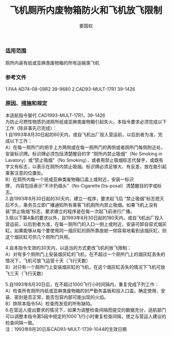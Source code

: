 ﻿---
amendno: 39-1694  
cadno: CAD1993-MULT-17R2  
title: 飞机厕所内废物箱防火和飞机放飞限制  
publishdate: 1996-08-15  
effdate: 1996-08-15  
acmodels: ["MULT"]  
tags: ["ALL"]  
engs: []  
pns: []  
mfrs: []  
admins: 民航总局  
author: 姜国权  
---
  
### 适用范围  
厕所内装有纸或亚麻类废物箱的所有运输类飞机  
  
<!--more-->  
### 参考文件  
  1.FAA AD74-08-09R2 39-9680     2.CAD93-MULT-17R1 39-1426  
  
### 原因、措施和规定  

  本适航指令替代 CAD1993-MULT-17R1，39-1426  
为防止可燃性物质扔进厕所纸或亚麻类废物箱引起失火，本指令要求必须完成以下工作（除非事先已完成）：  
  1.自1993年8月30日起的60天内，或自飞机出厂投入营运前，以后到者为准，完成以下工作：  
  A）在每一厕所门的把手上方两侧或在每一厕所门的两侧或者厕所门每侧附近处，安装标识牌。标识牌必须包括清楚醒目的字 “厕所内禁止吸烟”（No Smoking in Lavatory）或“禁止吸烟”（No Smoking），或者用禁止吸烟标志代替字，或既有字又有标志，以表示在厕所内禁止吸烟。标识牌必须足够大、有反差，放在能引起乘客注意的位置处。  
  B）在厕所内每一个纸或亚麻类废物箱口盖上或附近，安装一标识  
牌， 内容包括表示“不许扔烟头”（No Cigarette Dis-posal）清楚醒目的字或标志。  
  2.自1993年8月30日起的30天内，建立一程序，要求起飞后 “禁止吸烟”标志熄灭后不久，乘务员立即广播通知所有乘客飞机厕所内禁止吸烟。如果飞机上没有装“禁止吸烟”标志，要求建立的程序是在每一次起飞前进行广播。  
  3.除以下第4条的要求以外，自1993年8月30日起的180天内，或自飞机出厂投入营运前，以后到者为准，在每一厕所门的入口一侧上或附近，安装可卸自容式烟灰缸。如果能够从每个要使用同一烟灰缸的厕所靠座舱一侧容易地看到该烟灰缸，则这个烟灰缸可供几个厕所门共用。  
  
  4.自本指令生效的30天内，以适当的方式更改飞机的放飞限制：  
  A）对有多个厕所门上安装烟灰缸的飞机，在不超过一个厕所门上的烟灰缸丢失的情况下，飞机可放飞运营十天（飞行天数）  
  B）对只有一个厕所门上安装烟灰缸的飞机，在这个烟灰缸丢失的情况下飞机可放飞三天（飞行天数）  
  
  5.自1993年8月30日后，在不超过1000飞行小时间隔内，重复完成下列工作：  
  A）检查所有厕所内纸或亚麻类废物箱的封严勤务盖板和投入口盖，确定使用、安装、密封是否正常，能否包容内部可能出现的火焰。  
 B）排除本指令5A）检查而发现的所有缺陷。  
  6.在营运人提出要求的情况下，如果为调整检查间隔而提交的数据充分，适航部门可以调整本指令第5段中规定的1000飞行小时重复检查间隔，使之与营运人建议的检查间隔一致。  
  注：1993年8月30日系CAD93-MULT-1739-1044的生效日期  
